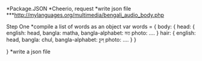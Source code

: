 *Package.JSON
*Cheerio, request 
*write json file 
***http://mylanguages.org/multimedia/bengali_audio_body.php

Step One 
*compile a list of words as an object
	var  words = {
				body: {
						head: {
							english: head,
							bangla: matha,
							bangla-alphabet: মত
							photo: ....
						}
						hair: {
							english: head,
							bangla: chul,
							bangla-alphabet: চুল্
							photo: ....
						}
				}

}
*write a json file 

